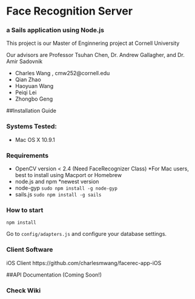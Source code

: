 # Face Recognition Server
### a Sails application using Node.js

<p>This project is our Master of Enginnering project at Cornell University</p>

<p>Our advisors are Professor Tsuhan Chen, Dr. Andrew Gallagher, and Dr. Amir Sadovnik</p>

<ul>
	<li>Charles Wang , cmw252@cornell.edu</li>
	<li>Qian Zhao</li>
	<li>Haoyuan Wang</li>
	<li>Peiqi Lei</li>
	<li>Zhongbo Geng</li>
</ul>

##Installation Guide
<h3>Systems Tested:</h3>
<ul>
	<li>Mac OS X 10.9.1</li>
</ul>

<h3>Requirements</h3>
<ul>
	<li>OpenCV version &lt; 2.4 (Need FaceRecognizer Class) *For Mac users, best to install using Macport or Homebrew</li>
	<li>node.js and npm *newest version</li>
	<li>node-gyp <code>sudo npm install -g node-gyp</code></li>
	<li>sails.js <code>sudo npm install -g sails</code></li>
</ul>

<h3>How to start</h3>
<p><code>npm install</code></p>
<p>Go to <code>config/adapters.js</code> and configure your database settings.</p>

<h3>Client Software</h3>
iOS Client
https://github.com/charlesmwang/facerec-app-iOS



##API Documentation (Coming Soon!)
<h3>Check Wiki</h3>
